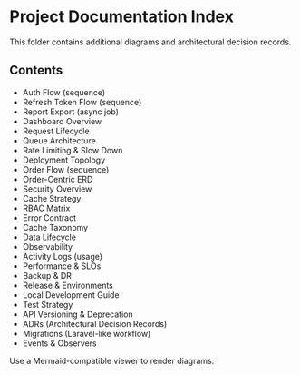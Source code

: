 # Project Documentation Index

This folder contains additional diagrams and architectural decision records.

## Contents

- Auth Flow (sequence)
- Refresh Token Flow (sequence)
- Report Export (async job)
- Dashboard Overview
- Request Lifecycle
- Queue Architecture
- Rate Limiting & Slow Down
- Deployment Topology
- Order Flow (sequence)
- Order-Centric ERD
- Security Overview
- Cache Strategy
- RBAC Matrix
- Error Contract
- Cache Taxonomy
- Data Lifecycle
- Observability
- Activity Logs (usage)
- Performance & SLOs
- Backup & DR
- Release & Environments
- Local Development Guide
- Test Strategy
- API Versioning & Deprecation
- ADRs (Architectural Decision Records)
- Migrations (Laravel-like workflow) 
- Events & Observers

Use a Mermaid-compatible viewer to render diagrams.


